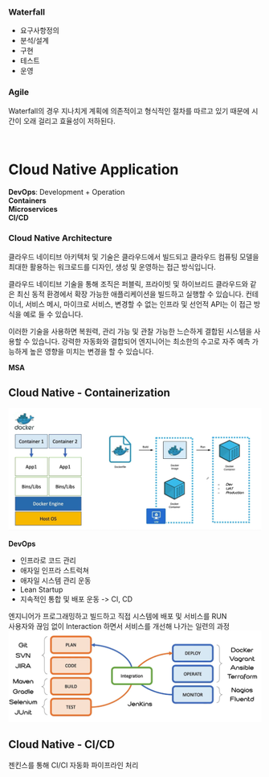 ### Waterfall
- 요구사항정의
- 분석/설계
- 구현
- 테스트
- 운영

### Agile
Waterfall의 경우 지나치게 계획에 의존적이고 형식적인 절차를 따르고 있기 때문에 시간이 오래 걸리고 효율성이 저하된다.

</br>

# Cloud Native Application
**DevOps**: Development + Operation  
**Containers**  
**Microservices**  
**CI/CD**  

### Cloud Native Architecture
클라우드 네이티브 아키텍처 및 기술은 클라우드에서 빌드되고 클라우드 컴퓨팅 모델을 최대한 활용하는 워크로드를 디자인, 생성 및 운영하는 접근 방식입니다.

클라우드 네이티브 기술을 통해 조직은 퍼블릭, 프라이빗 및 하이브리드 클라우드와 같은 최신 동적 환경에서 확장 가능한 애플리케이션을 빌드하고 실행할 수 있습니다. 컨테이너, 서비스 메시, 마이크로 서비스, 변경할 수 없는 인프라 및 선언적 API는 이 접근 방식을 예로 들 수 있습니다.

이러한 기술을 사용하면 복원력, 관리 가능 및 관찰 가능한 느슨하게 결합된 시스템을 사용할 수 있습니다. 강력한 자동화와 결합되어 엔지니어는 최소한의 수고로 자주 예측 가능하게 높은 영향을 미치는 변경을 할 수 있습니다.

**MSA**

## Cloud Native - Containerization
![Alt text](img/image.png)

**DevOps**  
- 인프라로 코드 관리 
- 애자일 인프라 스트럭쳐
- 애자일 시스템 관리 운동
- Lean Startup
- 지속적인 통합 및 배포 운동 -> CI, CD

엔지니어가 프로그래밍하고 빌드하고 직접 시스템에 배포 및 서비스를 RUN  
사용자와 끊임 없이 Interaction 하면서 서비스를 개선해 나가는 일련의 과정
![Alt text](img/image-1.png)


## Cloud Native - CI/CD

젠킨스를 통해 CI/CI 자동화 파이프라인 처리